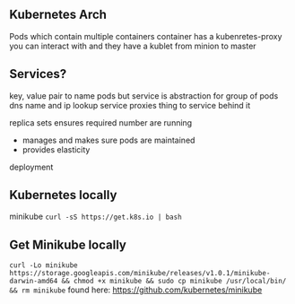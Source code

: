 ## Kubernetes Arch
Pods which contain multiple containers
container has a kubenretes-proxy you can interact with
and they have a kublet from minion to master

## Services?
key, value pair to name pods but service is abstraction for group of pods
dns name and ip lookup
service proxies thing to service behind it

replica sets ensures required number are running
  - manages and makes sure pods are maintained
  - provides elasticity

deployment

## Kubernetes locally
minikube
`curl -sS https://get.k8s.io | bash`

## Get Minikube locally
`curl -Lo minikube https://storage.googleapis.com/minikube/releases/v1.0.1/minikube-darwin-amd64 && chmod +x minikube && sudo cp minikube /usr/local/bin/ && rm minikube`
found here: https://github.com/kubernetes/minikube

